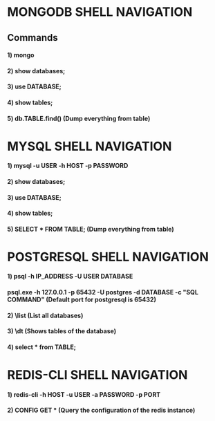 # MONGODB SHELL NAVIGATION

## Commands

#### 1) mongo

#### 2) show databases;

#### 3) use DATABASE;

#### 4) show tables;

#### 5) db.TABLE.find() (Dump everything from table)

# MYSQL SHELL NAVIGATION

#### 1) mysql -u USER -h HOST -p PASSWORD

#### 2) show databases;

#### 3) use DATABASE;

#### 4) show tables;

#### 5) SELECT * FROM TABLE; (Dump everything from table)

# POSTGRESQL SHELL NAVIGATION

#### 1) psql -h IP_ADDRESS -U USER DATABASE

#### psql.exe -h 127.0.0.1 -p 65432 -U postgres -d DATABASE -c "SQL COMMAND" (Default port for postgresql is 65432)

#### 2) \list (List all databases)

#### 3) \dt (Shows tables of the database)

#### 4) select * from TABLE;

# REDIS-CLI SHELL NAVIGATION

#### 1) redis-cli -h HOST -u USER -a PASSWORD -p PORT

#### 2) CONFIG GET * (Query the configuration of the redis instance)

# 
